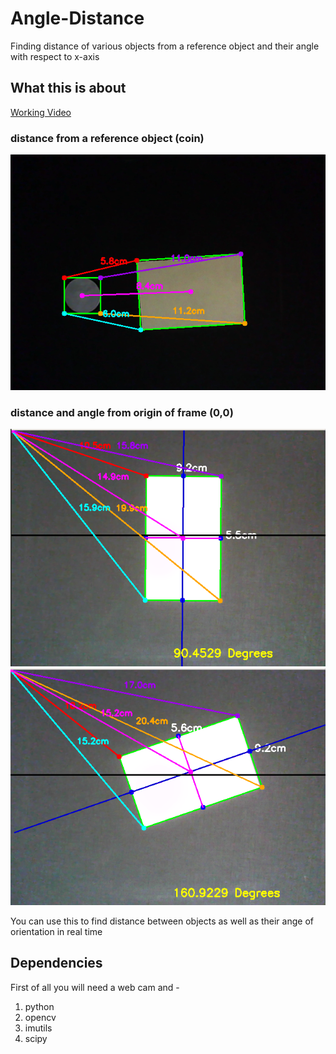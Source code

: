 # Angle-Distance
Finding distance of various objects from a reference object and their angle with respect to x-axis 

## What this is about 
[Working Video](https://www.linkedin.com/feed/update/urn:li:activity:6514920454183051264)

### distance from a reference object (coin)
<img src="git1.png" alt="Picture Not supported by your browser!!">

### distance and angle from origin of frame (0,0)

<img src="git2.png" alt="Picture Not supported by your browser!!">
<img src="git3.png" alt="Picture Not supported by your browser!!">

You can use this to find distance between objects as well as their ange of orientation in real time
## Dependencies
First of all you will need a web cam and -
1. python
2. opencv
3. imutils
4. scipy
